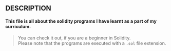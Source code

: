 ## DESCRIPTION
#### This file is all about the solidity programs I have learnt as a part of my curriculum.

> You can check it out, if you are a beginner in Solidity.\
> Please note that the programs are executed with a `.sol` file extension. 








